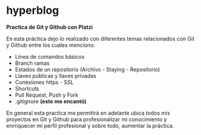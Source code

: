 # hyperblog
**Practica de Git y Github con Platzi**

En esta práctica dejo lo realizado con diferentes temas relacionados con Git y Github entre los cuales menciono:

- Línea de comandos básicos
- Branch ramas
- Estados de un repositorio (Archivo - Staying - Repositorio)
- Llaves públicas y llaves privadas
- Conexiones https - SSL
- Shortcuts
- Pull Request, Push y Fork
- .gitignore **(este me encantó)**

En general esta practica me permitirá en adelante ubica todos mis proyectos en Git y Github para profesionalizar mi conocimiento y enrriquecer mi perfil profesional y sobre todo, aumentar la práctica.